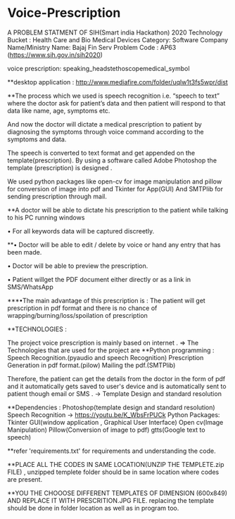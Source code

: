 # Voice-Prescription

A PROBLEM STATMENT OF SIH(Smart india Hackathon) 2020 Technology Bucket : Health Care and Bio Medical Devices Category: Software Company Name/Ministry Name: Bajaj Fin Serv Problem Code : AP63 (https://www.sih.gov.in/sih2020)

voice prescription: speaking_headstethoscopemedical_symbol

**desktop application : http://www.mediafire.com/folder/uqlw1t3fs5wpr/dist

**The process which we used is speech recognition i.e. “speech to text” where the doctor ask for patient’s data and then patient will respond to that data like name, age, symptoms etc.

And now the doctor will dictate a medical prescription to patient by diagnosing the symptoms through voice command according to the symptoms and data.

The speech is converted to text format and get appended on the template(prescription). By using a software called Adobe Photoshop the template (prescription) is designed .

We used python packages like open-cv for image manipulation and pillow for conversion of image into pdf and Tkinter for App(GUI) And SMTPlib for sending prescription through mail.

**A doctor will be able to dictate his prescription to the patient while talking to his PC running windows

• For all keywords data will be captured discreetly.

**• Doctor will be able to edit / delete by voice or hand any entry that has been made.

• Doctor will be able to preview the prescription.

• Patient willget the PDF document either directly or as a link in SMS/WhatsApp

***•The main advantage of this prescription is : The patient will get prescription in pdf format and there is no chance of wrapping/burning/loss/spoilation of prescription

**TECHNOLOGIES :

The project voice prescription is mainly based on internet . ⇒ The Technologies that are used for the project are **Python programming : Speech Recognition.(pyaudio and speech Recognition) Prescription Generation in pdf format.(pilow) Mailing the pdf.(SMTPlib)

Therefore, the patient can get the details from the doctor in the form of pdf and it automatically gets saved to user's device and is automatically sent to patient though email or SMS .
-> Template Design and standard resolution

**Dependencies :
Photoshop(template design and standard resolution) Speech Recognition -> https://youtu.be/K_WbsFrPUCk Python Packages: Tkinter GUI(window application , Graphical User Interface) Open cv(Image Manipulation) Pillow(Conversion of image to pdf) gtts(Google text to speech)

**refer 'requirements.txt' for requirements and understanding the code.

**PLACE ALL THE CODES IN SAME LOCATION(UNZIP THE TEMPLETE.zip FILE) , unzipped templete folder should be in same location where codes are present.

**YOU THE CHOOOSE DIFFERENT TEMPLATES OF DIMENSION (600x849) AND REPLACE IT WITH PRESCRITION.JPG FILE. replacing the template should be done in folder location as well as in program too.
